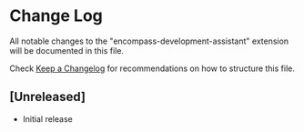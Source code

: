 # Change Log

All notable changes to the "encompass-development-assistant" extension will be documented in this file.

Check [Keep a Changelog](http://keepachangelog.com/) for recommendations on how to structure this file.

## [Unreleased]

- Initial release